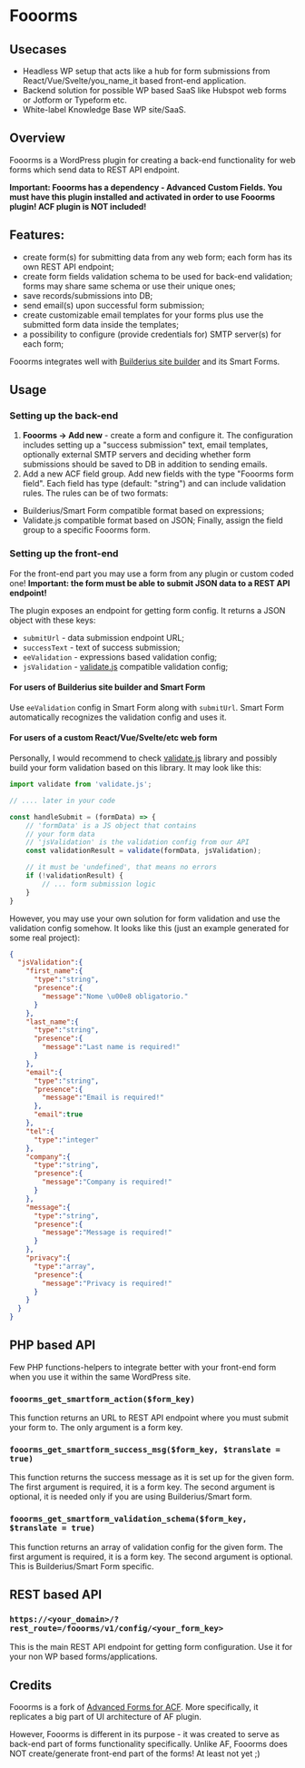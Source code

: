 # Fooorms

## Usecases

- Headless WP setup that acts like a hub for form submissions from 
React/Vue/Svelte/you_name_it based front-end application.
- Backend solution for possible WP based SaaS like Hubspot web forms
or Jotform or Typeform etc.
- White-label Knowledge Base WP site/SaaS.

## Overview

Fooorms is a WordPress plugin for creating a back-end functionality for 
web forms which send data to REST API endpoint.

**Important: Fooorms has a dependency - Advanced Custom Fields. You must 
have this plugin installed and activated in order to use Fooorms 
plugin! ACF plugin is NOT included!**

## Features:

- create form(s) for submitting data from any web form; each form has
its own REST API endpoint;
- create form fields validation schema to be used for back-end validation;
forms may share same schema or use their unique ones;
- save records/submissions into DB;
- send email(s) upon successful form submission;
- create customizable email templates for your forms plus use the
submitted form data inside the templates;
- a possibility to configure (provide credentials for) SMTP 
server(s) for each form;

Fooorms integrates well with 
[Builderius site builder](https://builderius.io) and its Smart Forms.

## Usage

### Setting up the back-end

1) **Fooorms -> Add new** - create a form and configure it. The 
configuration includes setting up a "success submission" text,
email templates, optionally external SMTP servers and deciding whether
form submissions should be saved to DB in addition to sending emails.
2) Add a new ACF field group. Add new fields with the type "Fooorms 
form field". Each field has type (default: "string") and can include
validation rules. The rules can be of two formats:
- Builderius/Smart Form compatible format based on expressions;
- Validate.js compatible format based on JSON;
Finally, assign the field group to a specific Fooorms form.

### Setting up the front-end

For the front-end part you may use a form from any plugin or custom 
coded one! **Important: the form must be able to submit JSON data to 
a REST API endpoint!**

The plugin exposes an endpoint for getting form config. It returns a
JSON object with these keys:
- `submitUrl` - data submission endpoint URL;
- `successText` - text of success submission;
- `eeValidation` - expressions based validation config;
- `jsValidation` - [validate.js](https://validatejs.org/) compatible 
validation config;

#### For users of Builderius site builder and Smart Form

Use `eeValidation` config in Smart Form along with `submitUrl`.
Smart Form automatically recognizes the validation config and uses it.

#### For users of a custom React/Vue/Svelte/etc web form

Personally, I would recommend to check 
[validate.js](https://validatejs.org/) library and possibly build
your form validation based on this library. It may look like this:

```js
import validate from 'validate.js';

// .... later in your code

const handleSubmit = (formData) => {
    // 'formData' is a JS object that contains
    // your form data
    // 'jsValidation' is the validation config from our API
    const validationResult = validate(formData, jsValidation);

    // it must be 'undefined', that means no errors
    if (!validationResult) {
        // ... form submission logic
    }
}
```

However, you may use your own solution for form validation and
use the validation config somehow. It looks like this (just an 
example generated for some real project):

```json
{
  "jsValidation":{
    "first_name":{
      "type":"string",
      "presence":{
        "message":"Nome \u00e8 obligatorio."
      }
    },
    "last_name":{
      "type":"string",
      "presence":{
        "message":"Last name is required!"
      }
    },
    "email":{
      "type":"string",
      "presence":{
        "message":"Email is required!"
      },
      "email":true
    },
    "tel":{
      "type":"integer"
    },
    "company":{
      "type":"string",
      "presence":{
        "message":"Company is required!"
      }
    },
    "message":{
      "type":"string",
      "presence":{
        "message":"Message is required!"
      }
    },
    "privacy":{
      "type":"array",
      "presence":{
        "message":"Privacy is required!"
      }
    }
  }
}
```

## PHP based API

Few PHP functions-helpers to integrate better with your 
front-end form when you use it within the same WordPress site.

### `fooorms_get_smartform_action($form_key)`

This function returns an URL to REST API endpoint where you must 
submit your form to. The only argument is a form key.

### `fooorms_get_smartform_success_msg($form_key, $translate = true)`

This function returns the success message as it is set up for the 
given form. The first argument is required, it is a form key. The 
second argument is optional, it is needed only if you are using 
Builderius/Smart form.

### `fooorms_get_smartform_validation_schema($form_key, $translate = true)`

This function returns an array of validation config for the given 
form. The first argument is required, it is a form key. The second 
argument is optional. This is Builderius/Smart Form specific.

## REST based API

### `https://<your_domain>/?rest_route=/fooorms/v1/config/<your_form_key>`

This is the main REST API endpoint for getting form configuration. Use
it for your non WP based forms/applications.

## Credits

Fooorms is a fork of 
[Advanced Forms for ACF](https://wordpress.org/plugins/advanced-forms/).
More specifically, it replicates a big part of UI architecture of AF 
plugin.

However, Fooorms is different in its purpose - it was created to 
serve as back-end part of forms functionality specifically. Unlike AF, 
Fooorms does NOT create/generate front-end part of the forms! 
At least not yet ;)